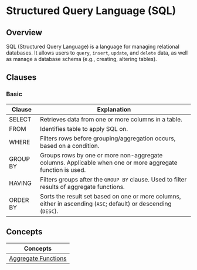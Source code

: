 # Structured Query Language (SQL)

## Overview
SQL (Structured Query Language) is a language for managing relational databases.
It allows users to `query`, `insert`, `update`, and `delete` data, as well as manage a database schema (e.g., creating, altering tables).

## Clauses
### Basic
| Clause   | Explanation                                                                                                     |
|----------|-----------------------------------------------------------------------------------------------------------------|
| SELECT   | Retrieves data from one or more columns in a table.                                                             |
| FROM     | Identifies table to apply SQL on.                                                                               |
| WHERE    | Filters rows before grouping/aggregation occurs, based on a condition.                                          |
| GROUP BY | Groups rows by one or more non-aggregate columns. Applicable when one or more aggregate function is used.       |
| HAVING   | Filters groups after the `GROUP BY` clause. Used to filter results of aggregate functions.                      |
| ORDER BY | Sorts the result set based on one or more columns, either in ascending (`ASC`; default) or descending (`DESC`). |

## Concepts
| Concepts                                                                                               |
|--------------------------------------------------------------------------------------------------------|
| [Aggregate Functions](https://github.com/shumarb/learning/tree/main/databases/sql/aggregate-functions) |
